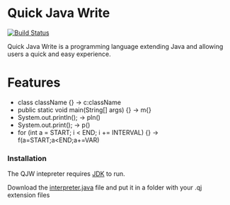 # Quick Java Write

[![Build Status](https://travis-ci.org/joemccann/dillinger.svg?branch=master)](https://github.com/Jaden-Lee/QJW)

Quick Java Write is a programming language extending Java and allowing users a quick and easy experience.

# Features

  - class className {} → c:className
  - public static void main(String[] args) {} → m{}
  - System.out.println(); → pln()
  - System.out.print(); → p()
  - for (int a = START; i < END; i += INTERVAL) {} → f(a=START;a<END;a+=VAR)

### Installation

The QJW intepreter requires [JDK](https://www.oracle.com/technetwork/java/javase/downloads/index.html) to run.

Download the [interpreter.java](https://github.com/Jaden-Lee/QJW/blob/master/interpreter.java) file and put it in a folder with your .qj extension files
